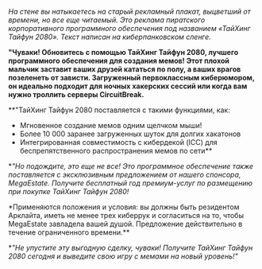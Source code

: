 _На стене вы натыкаетесь на старый рекламный плакат, выцветший от времени, но все еще читаемый. Это реклама пиратского корпоративного программного обеспечения под названием «ТайХинг Тайфун 2080». Текст написан на киберпанковском сленге._

**"Чуваки! Обновитесь с помощью ТайХинг Тайфун 2080, лучшего программного обеспечения для создания мемов! Этот плохой мальчик заставит ваших друзей кататься по полу, а ваших врагов позеленеть от зависти. Загруженный первоклассным киберюмором, он идеально подходит для ночных хакерских сессий или когда вам нужно троллить серверы CircuitBreak.**

\*\*"ТайХинг Тайфун 2080 поставляется с такими функциями, как:

- Мгновенное создание мемов одним щелчком мыши!
- Более 10 000 заранее загруженных шуток для долгих хакатонов
- Интегрированная совместимость с кибердекой (ICC) для беспрепятственного распространения мемов по сети\*\*

\*_"Но подождите, это еще не все! Это программное обеспечение также поставляется с эксклюзивным предложением от нашего спонсора, MegaEstate. Получите бесплатный год премиум-услуг по размещению при покупке ТайХинг Тайфун 2080!_

\*Применяются положения и условия: вы должны быть резидентом Арклайта, иметь не менее трех киберрук и согласиться на то, чтобы MegaEstate завладела вашей душой. Предложение действительно в течение ограниченного времени.\*\*

\*_"Не упустите эту выгодную сделку, чуваки! Получите ТайХинг Тайфун 2080 сегодня и выведите свою игру с мемами на новый уровень!"_
